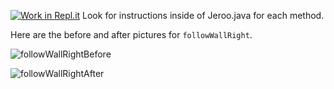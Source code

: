 [![Work in Repl.it](https://classroom.github.com/assets/work-in-replit-14baed9a392b3a25080506f3b7b6d57f295ec2978f6f33ec97e36a161684cbe9.svg)](https://classroom.github.com/online_ide?assignment_repo_id=3249136&assignment_repo_type=AssignmentRepo)
Look for instructions inside of Jeroo.java for each method.

Here are the before and after pictures for ```followWallRight```.

![followWallRightBefore](https://user-images.githubusercontent.com/28961298/93688678-0c2f9880-fa8d-11ea-9168-7d257fe89a63.jpg)


![followWallRightAfter](https://user-images.githubusercontent.com/28961298/93688684-223d5900-fa8d-11ea-83d6-68ff9a032def.jpg)



